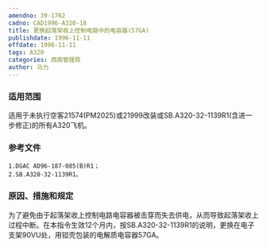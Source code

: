```yaml
---
amendno: 39-1762  
cadno: CAD1996-A320-18  
title: 更换起落架收上控制电路中的电容器(57GA)  
publishdate: 1996-11-11  
effdate: 1996-11-11  
tags: A320  
categories: 西南管理局  
author: 马力  
---
```

  
### 适用范围  
适用于未执行空客21574(PM2025)或21999改装或SB.A320-32-1139R1(含进一步修正)的所有A320飞机。  
  
<!--more-->  
### 参考文件  
    1.DGAC AD96-187-085(B)R1；  
    2.SB.A320-32-1139R1。  
  
### 原因、措施和规定  
为了避免由于起落架收上控制电路电容器被击穿而失去供电，从而导致起落架收上过程中断。在本指令生效12个月内，按SB.A320-32-1139R1的说明，更换在电子支架90VU处，用钽壳包装的电解质电容器57GA。  
